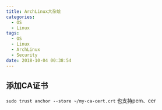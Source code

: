 ```yaml
---
title: ArchLinux大杂烩
categories:
  - OS
  - Linux
tags:
  - OS
  - Linux
  - ArchLinux
  - Security
date: 2018-10-04 00:38:54
---
```


## 添加CA证书

`sudo trust anchor --store ~/my-ca-cert.crt` 也支持pem、cer
